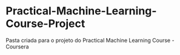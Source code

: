 # Practical-Machine-Learning-Course-Project
Pasta criada para o projeto do Practical Machine Learning Course - Coursera
